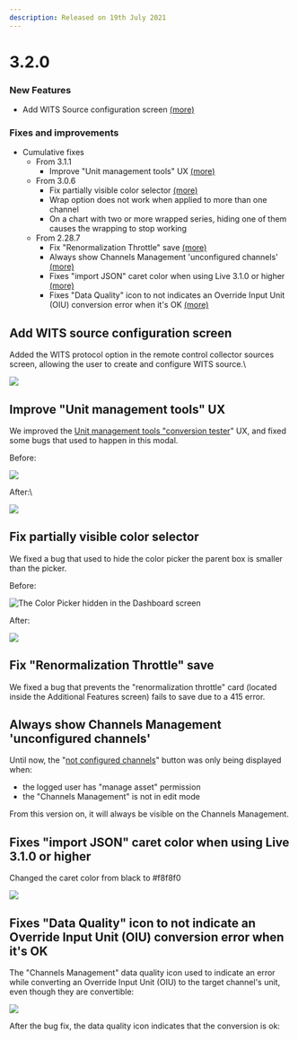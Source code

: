 ```yaml
---
description: Released on 19th July 2021
---
```


# 3.2.0

### New Features

* Add WITS Source configuration screen [(more)](3.2.0.md#add-wits-source-configuration-screen)

### Fixes and improvements

* Cumulative fixes&#x20;
  * From 3.1.1
    * Improve "Unit management tools" UX [(more)](3.2.0.md#improve-unit-management-tools-ux)
  * From 3.0.6&#x20;
    * Fix partially visible color selector [(more)](3.2.0.md#fix-partially-visible-color-selector)
    * Wrap option does not work when applied to more than one channel
    * On a chart with two or more wrapped series, hiding one of them causes the wrapping to stop working
  * From 2.28.7
    * Fix "Renormalization Throttle" save [(more)](3.2.0.md#fix-renormalization-throttle-save)
    * Always show Channels Management 'unconfigured channels' [(more)](3.2.0.md#always-show-channels-management-unconfigured-channels)
    * Fixes "import JSON" caret color when using Live 3.1.0 or higher [(more)](3.2.0.md#fixes-import-json-caret-color-when-using-live-3-1-0-or-higher)
    * Fixes "Data Quality" icon to not indicates an Override Input Unit (OIU) conversion error when it's OK [(more)](3.2.0.md#fixes-data-quality-icon-to-not-indicate-an-override-input-unit-oiu-conversion-error-when-its-ok)

## Add WITS source configuration screen

Added the WITS protocol option in the remote control collector sources screen, allowing the user to create and configure WITS source.\


![](<../../.gitbook/assets/image (461).png>)



## Improve "Unit management tools" UX

We improved the [Unit management tools "conversion tester](../../administration/high-frequency-data/unit-management-tools.md#conversion-tester)" UX, and fixed some bugs that used to happen in this modal.

Before:

![](<../../.gitbook/assets/image (226).png>)

After:\


![](<../../.gitbook/assets/image (64).png>)



## Fix partially visible color selector

We fixed a bug that used to hide the color picker the parent box is smaller than the picker.

Before:

![The Color Picker hidden in the Dashboard screen](<../../.gitbook/assets/image (128).png>)

After:

![](<../../.gitbook/assets/image (518).png>)



## Fix "Renormalization Throttle" save

We fixed a bug that prevents the "renormalization throttle" card (located inside the Additional Features screen) fails to save due to a 415 error.

## Always show Channels Management 'unconfigured channels'

Until now, the "[not configured channels](../../administration/data-normalization/data-management/channels-management.md#not-configured-channels)" button was only being displayed when:

* the logged user has "manage asset" permission
* the "Channels Management" is not in edit mode

From this version on, it will always be visible on the Channels Management.

## Fixes "import JSON" caret color when using Live 3.1.0 or higher

Changed the caret color from black to #f8f8f0

![](<../../.gitbook/assets/image (484).png>)



## Fixes "Data Quality" icon to not indicate an Override Input Unit (OIU) conversion error when it's OK

The "Channels Management" data quality icon used to indicate an error while converting an Override Input Unit (OIU) to the target channel's unit, even though they are convertible:

![](<../../.gitbook/assets/image (367).png>)

After the bug fix, the data quality icon indicates that the conversion is ok:

